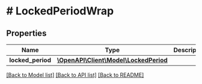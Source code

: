 # # LockedPeriodWrap

## Properties

Name | Type | Description | Notes
------------ | ------------- | ------------- | -------------
**locked_period** | [**\OpenAPI\Client\Model\LockedPeriod**](LockedPeriod.md) |  | [optional]

[[Back to Model list]](../../README.md#models) [[Back to API list]](../../README.md#endpoints) [[Back to README]](../../README.md)
